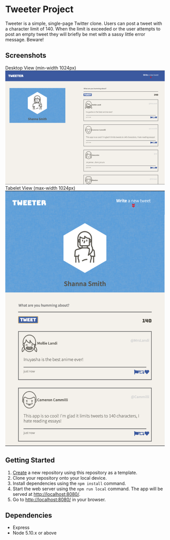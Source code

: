 # Tweeter Project

Tweeter is a simple, single-page Twitter clone. Users can post a tweet with a character limit of 140. When the limit is exceeded or the user attempts to post an empty tweet they will briefly be met with a sassy little error message. Beware!

## Screenshots

Desktop View (min-width 1024px)
!["Screenshot of Desktop view"](https://github.com/ShannaJSmith/tweeter/blob/master/docs/desktop-tweeter-view.png?raw=true)
Tabelet View (max-width 1024px)
!["Screenshot of Tablet view"](https://github.com/ShannaJSmith/tweeter/blob/master/docs/tablet-tweeter-view.png?raw=true)

## Getting Started

1. [Create](https://docs.github.com/en/repositories/creating-and-managing-repositories/creating-a-repository-from-a-template) a new repository using this repository as a template.
2. Clone your repository onto your local device.
3. Install dependencies using the `npm install` command.
3. Start the web server using the `npm run local` command. The app will be served at <http://localhost:8080/>.
4. Go to <http://localhost:8080/> in your browser.

## Dependencies

- Express
- Node 5.10.x or above

